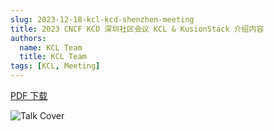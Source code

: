 ```yaml
---
slug: 2023-12-18-kcl-kcd-shenzhen-meeting
title: 2023 CNCF KCD 深圳社区会议 KCL & KusionStack 介绍内容
authors:
  name: KCL Team
  title: KCL Team
tags: [KCL, Meeting]
---
```


[PDF 下载](https://kcl-lang.io/talks/kcl-cncf-kcd-shenzhen2023.pdf)

![Talk Cover](/img/blog/2023-12-18-kcl-kcd-shenzhen-meeting/talk-cover.png)
